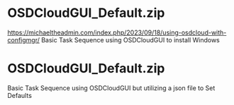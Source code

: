 # OSDCloudGUI_Default.zip
https://michaeltheadmin.com/index.php/2023/09/18/using-osdcloud-with-configmgr/
Basic Task Sequence using OSDCloudGUI to install Windows

# OSDCloudGUI_Default.zip

Basic Task Sequence using OSDCloudGUI but utilizing a json file to Set Defaults